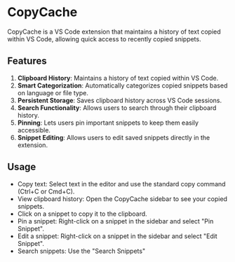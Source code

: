 # CopyCache

CopyCache is a VS Code extension that maintains a history of text copied within VS Code, allowing quick access to recently copied snippets.

## Features

1. **Clipboard History**: Maintains a history of text copied within VS Code.
2. **Smart Categorization**: Automatically categorizes copied snippets based on language or file type.
3. **Persistent Storage**: Saves clipboard history across VS Code sessions.
4. **Search Functionality**: Allows users to search through their clipboard history.
5. **Pinning**: Lets users pin important snippets to keep them easily accessible.
6. **Snippet Editing**: Allows users to edit saved snippets directly in the extension.

## Usage

- Copy text: Select text in the editor and use the standard copy command (Ctrl+C or Cmd+C).
- View clipboard history: Open the CopyCache sidebar to see your copied snippets.
- Click on a snippet to copy it to the clipboard.
- Pin a snippet: Right-click on a snippet in the sidebar and select "Pin Snippet".
- Edit a snippet: Right-click on a snippet in the sidebar and select "Edit Snippet".
- Search snippets: Use the "Search Snippets"
